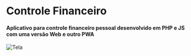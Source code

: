 # Controle Financeiro

#### Aplicativo para controle financeiro pessoal desenvolvido em PHP e JS com uma versão Web e outro PWA
![Tela](https://github.com/r-santtos/Controle-Financeiro-/blob/master/acfinanceiro/Aplicativo%20Financeiro.jpg?raw=true?raw=true "Hero")
